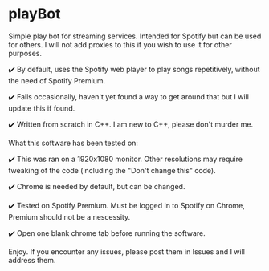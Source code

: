# playBot
Simple play bot for streaming services. Intended for Spotify but can be used for others. I will not add proxies to this if you wish to use it for other purposes.

✔️ By default, uses the Spotify web player to play songs repetitively, without the need of Spotify Premium.

✔️ Fails occasionally, haven't yet found a way to get around that but I will update this if found.

✔️ Written from scratch in C++. I am new to C++, please don't murder me.


What this software has been tested on:

✔️ This was ran on a 1920x1080 monitor. Other resolutions may require tweaking of the code (including the "Don't change this" code).

✔️ Chrome is needed by default, but can be changed.

✔️ Tested on Spotify Premium. Must be logged in to Spotify on Chrome, Premium should not be a nescessity.

✔️ Open one blank chrome tab before running the software.

Enjoy. If you encounter any issues, please post them in Issues and I will address them.
